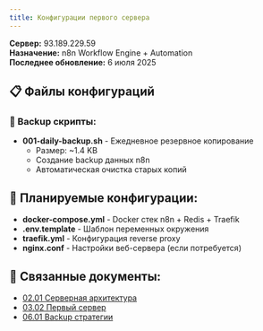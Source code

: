 ```yaml
---
title: Конфигурации первого сервера
---
```


**Сервер:** 93\.189.229.59\
**Назначение:** n8n Workflow Engine + Automation\
**Последнее обновление:** 6 июля 2025

## 📋 Файлы конфигураций

### 🔧 Backup скрипты:

-  **001-daily-backup.sh** - Ежедневное резервное копирование
   -  Размер: \~1.4 KB
   -  Создание backup данных n8n
   -  Автоматическая очистка старых копий

## 🎯 Планируемые конфигурации:

-  **docker-compose.yml** - Docker стек n8n + Redis + Traefik
-  **.env.template** - Шаблон переменных окружения
-  **traefik.yml** - Конфигурация reverse proxy
-  **nginx.conf** - Настройки веб-сервера (если потребуется)

## 🔗 Связанные документы:

-  [02\.01 Серверная архитектура](./../../02-01-servers/_index)
-  [03\.02 Первый сервер](../../../03-software-stack/03-02-server1/)
-  [06\.01 Backup стратегии](./../../../06-operations/06-01-backup/_index)